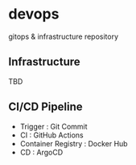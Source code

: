 # devops
gitops &amp; infrastructure repository

## Infrastructure
TBD

## CI/CD Pipeline
- Trigger : Git Commit
- CI : GitHub Actions
- Container Registry : Docker Hub
- CD : ArgoCD

